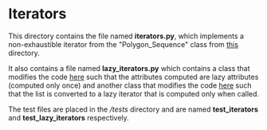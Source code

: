 # Iterators

This directory contains the file named <b>iterators.py</b>, which implements a non-exhaustible iterator from the "Polygon_Sequence" class from <a href="https://github.com/sudo-rickroll/Python-Scratchpad/tree/main/sequences">this</a> directory.

It also contains a file named <b>lazy_iterators.py</b> which contains a class that modifies the code <a href="https://github.com/sudo-rickroll/Python-Scratchpad/blob/main/sequences/sequences.py">here</a> such that the attributes computed are lazy attributes (computed only once) and another class that modifies the code <a href="https://github.com/sudo-rickroll/Python-Scratchpad/blob/main/sequences/sequences_extended.py">here</a> such that the list is converted to a lazy iterator that is computed only when called.

The test files are placed in the <i>/tests</i> directory and are named <b>test_iterators</b> and <b>test_lazy_iterators</b> respectively.
